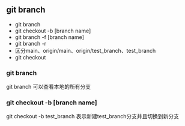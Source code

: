 ## git branch
* git branch
* git checkout -b [branch name]
* git branch -f [branch name]
* git branch -r
* 区分main、origin/main、origin/test_branch、test_branch
* git checkout

### git branch
git branch 可以查看本地的所有分支

### git checkout -b [branch name]
git checkout -b test_branch 表示新建test_branch分支并且切换到新分支


